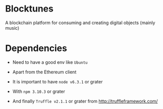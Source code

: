 # Blocktunes
A blockchain platform for consuming and creating digital objects (mainly music)

# Dependencies

* Need to have a good env like `Ubuntu`

* Apart from the Ethereum client

* It is important to have `node v6.3.1` or grater

* With `npm 3.10.3` or grater

* And finally `Truffle v2.1.1` or grater from http://truffleframework.com/
